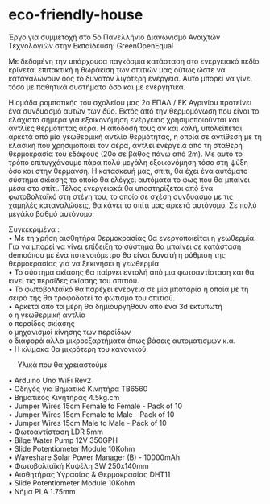 # eco-friendly-house
Έργο για συμμετοχή στο 5ο Πανελλήνιο Διαγωνισμό Ανοιχτών Τεχνολογιών στην Εκπαίδευση: GreenOpenEqual

Με δεδομένη την υπάρχουσα παγκόσμια κατάσταση στο ενεργειακό πεδίο κρίνεται επιτακτική η θωράκιση των σπιτιών μας ούτως ώστε να καταναλώνουν όος το δυνατόν λιγότερη ενέργεια. Αυτό μπορεί να γίνει τόσο με παθητικά συστήματα όσο και με ενεργητικά. 


Η ομάδα ρομποτικής του σχολείου μας 2ο ΕΠΑΛ / ΕΚ Αγρινίου προτείνει ένα συνδυασμό αυτών των δύο. Εκτός από την θερμομόνωση που είναι το ελάχιστο σήμερα για εξοικονόμηση ενέργειας χρησιμοποιούνται και αντλίες θερμότητας αέρα. Η απόδοσή τους αν και καλή, υπολείπεται αρκετά από μία γεωθερμική αντλία θερμότητας, η οποία σε αντίθεση με τη κλασική που χρησιμοποιεί τον αέρα, αντλεί ενέργεια από τη σταθερή θερμοκρασία του εδάφους (20ο σε βάθος πάνω από 2m). Με αυτό το τρόπο επιτυγχάνουμε πάρα πολύ μεγάλη εξοικονόμηση τόσο στη ψύξη όσο και στην θέρμανση. Η κατασκευή μας, σπίτι, θα έχει ένα αυτόματο σύστημα σκίασης το οποίο θα ελέγχει αυτόματα το φως που θα μπαίνει μέσα στο σπίτι. Τέλος ενεργειακά θα υποστηρίζεται από ένα φωτοβολταϊκό στη στέγη του, το οποίο σε σχέση συνδυασμό με τις χαμηλές καταναλώσεις, θα κάνει το σπίτι μας αρκετά αυτόνομο. Σε πολύ μεγάλο βαθμό αυτόνομο.

Συγκεκριμένα : <br>
•	Με τη χρήση αισθητήρα θερμοκρασίας θα ενεργοποιείται η γεωθερμία. Για να μπορεί να γίνει επίδειξη το σύστημα θα μπαίνει σε κατάσταση demoόπου με ένα ποτενσιόμετρο θα είναι δυνατή η ρύθμιση της θερμοκρασίας για να ξεκινήσει η γεωθερμία. <br> 
•	Το σύστημα σκίασης θα παίρνει εντολή από μια φωτοαντίσταση και θα κινεί τις περσίδες σκίασης του σπιτιού. <br> 
•	Το φωτοβολταϊκό θα παρέχει ενέργεια σε μία μπαταρία η οποία με τη σειρά της θα τροφοδοτεί το φωτισμό του σπιτιού. <br> 
•	Αρκετά από τα μέρη θα δημιουργηθούν από ένα 3d εκτυπωτή  <br>
    o	η γεωθερμική αντλία <br>
    o	περσίδες σκίασης <br>
    o	μηχανισμοί κίνησης των περσίδων <br>
    o	διάφορά άλλα μικροεξαρτήματα όπως βάσεις αυτοματισμών κ.α. <br>
•	Η κλίμακα θα μικρότερη του κανονικού.  <br>


 
Υλικά που θα χρειαστούμε 


•	Arduino Uno WiFi Rev2 <br>
•	Οδηγός για Βηματικό Κινητήρα TB6560 <br>
•	Βηματικός Κινητήρας 4.5kg.cm <br>
•	Jumper Wires 15cm Female to Female - Pack of 10 <br>
•	Jumper Wires 15cm Female to Male - Pack of 10 <br>
•	Jumper Wires 15cm Male to Male - Pack of 10 <br>
•	Φωτοαντίσταση LDR 5mm <br>
•	Bilge Water Pump 12V 350GPH <br>
•	Slide Potentiometer Module 10Kohm  <br>
•	Waveshare Solar Power Manager (B) - 10000mAh  <br>
•	Φωτοβολταϊκή Κυψέλη 3W 250x140mm <br>
•	Αισθητήρας Υγρασίας & Θερμοκρασίας DHT11  <br>
•	Slide Potentiometer Module 10Kohm <br>
•	Νήμα PLA 1.75mm <br>
